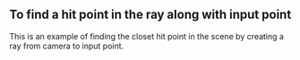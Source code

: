 ## To find a hit point in the ray along with input point

This is an example of finding the closet hit point in the scene by creating a ray from camera to input point.
